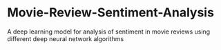 # Movie-Review-Sentiment-Analysis
A deep learning model for analysis of sentiment in movie reviews using different deep neural network algorithms
